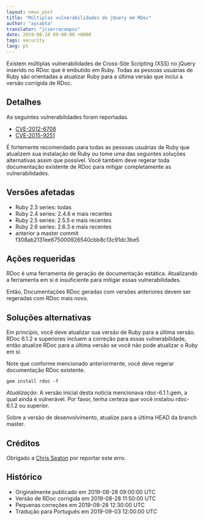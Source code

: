 ```yaml
---
layout: news_post
title: "Múltiplas vulnerabilidades de jQuery em RDoc"
author: "aycabta"
translator: "jcserracampos"
date: 2019-08-28 09:00:00 +0000
tags: security
lang: pt
---
```


Existem múltiplas vulnerabilidades de Cross-Site Scripting (XSS) no jQuery inserido no RDoc que é embutido em Ruby.
Todas as pessoas usuárias de Ruby são orientadas a atualizar Ruby para a última versão que inclui a versão corrigida de RDoc.

## Detalhes

As seguintes vulnerabilidades foram reportadas.

- [CVE-2012-6708](https://www.cve.org/CVERecord?id=CVE-2012-6708)
- [CVE-2015-9251](https://www.cve.org/CVERecord?id=CVE-2015-9251)

É fortemente recomendado para todas as pessoas usuárias de Ruby que atualizem sua instalação de Ruby ou tome uma das seguintes soluções alternativas assim que possível.
Você também deve regerar toda documentação existente de RDoc para mitigar completamente as vulnerabilidades.

## Versões afetadas

- Ruby 2.3 series: todas
- Ruby 2.4 series: 2.4.6 e mais recentes
- Ruby 2.5 series: 2.5.5 e mais recentes
- Ruby 2.6 series: 2.6.3 e mais recentes
- anterior a master commit f308ab2131ee675000926540cbb8c13c91dc3be5

## Ações requeridas

RDoc é uma ferramenta de geração de documentação estática.
Atualizando a ferramenta em si é insuficiente para mitigar essas vulnerabilidades.

Então, Documentações RDoc geradas com versões anteriores devem ser regeradas com RDoc mais novo.

## Soluções alternativas

Em princípio, você deve atualizar sua versão de Ruby para a última versão.
RDoc 6.1.2 e superiores incluem a correção para essas vulnerabilidade, então atualize RDoc para a última versão se você não pode atualizar o Ruby em si.

Note que conforme mencionado anteriormente, você deve regerar documentação RDoc existente.

```
gem install rdoc -f
```

_Atualização:_ A versão inicial desta notícia mencionava rdoc-6.1.1.gem, a qual ainda é vulnerável. Por favor, tenha certeza que você instalou rdoc-6.1.2 ou superior.

Sobre a versão de desenvolvimento, atualize para a última HEAD da branch master.

## Créditos

Obrigado a [Chris Seaton](https://hackerone.com/chrisseaton) por reportar este erro.

## Histórico

- Originalmente publicado em 2019-08-28 09:00:00 UTC
- Versão de RDoc corrigida em 2019-08-28 11:50:00 UTC
- Pequenas correções em 2019-08-28 12:30:00 UTC
- Tradução para Português em 2019-09-03 12:00:00 UTC
